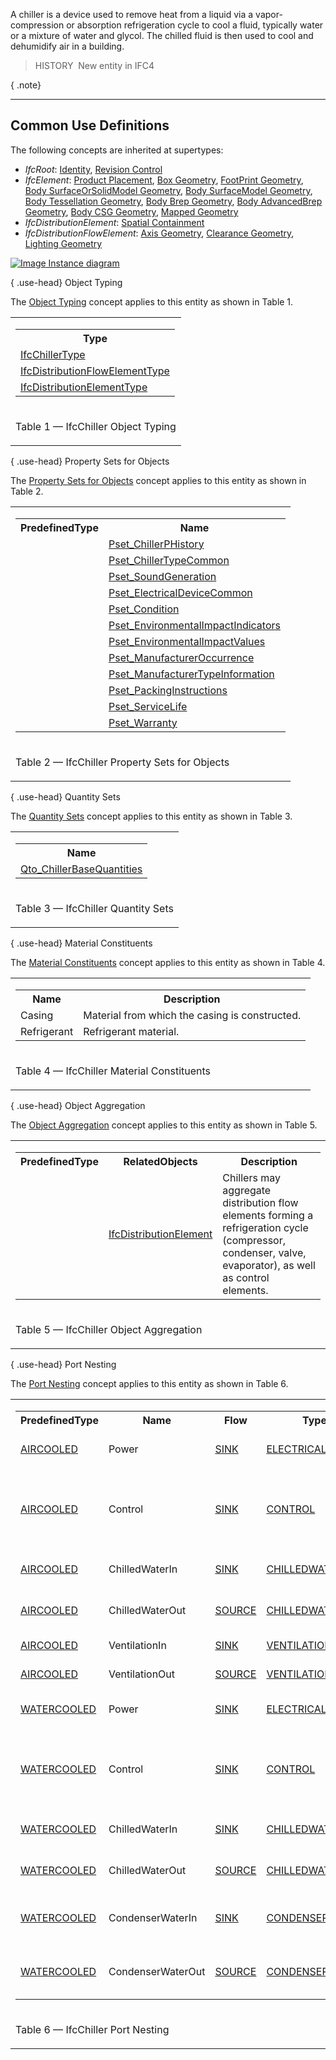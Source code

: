 ﻿A chiller is a device used to remove heat from a liquid via a vapor-compression or absorption refrigeration cycle to cool a fluid, typically water or a mixture of water and glycol. The chilled fluid is then used to cool and dehumidify air in a building.

> HISTORY&nbsp; New entity in IFC4

{ .note}
> 

___
## Common Use Definitions
The following concepts are inherited at supertypes:

* _IfcRoot_: [Identity](../../templates/identity.htm), [Revision Control](../../templates/revision-control.htm)
* _IfcElement_: [Product Placement](../../templates/product-placement.htm), [Box Geometry](../../templates/box-geometry.htm), [FootPrint Geometry](../../templates/footprint-geometry.htm), [Body SurfaceOrSolidModel Geometry](../../templates/body-surfaceorsolidmodel-geometry.htm), [Body SurfaceModel Geometry](../../templates/body-surfacemodel-geometry.htm), [Body Tessellation Geometry](../../templates/body-tessellation-geometry.htm), [Body Brep Geometry](../../templates/body-brep-geometry.htm), [Body AdvancedBrep Geometry](../../templates/body-advancedbrep-geometry.htm), [Body CSG Geometry](../../templates/body-csg-geometry.htm), [Mapped Geometry](../../templates/mapped-geometry.htm)
* _IfcDistributionElement_: [Spatial Containment](../../templates/spatial-containment.htm)
* _IfcDistributionFlowElement_: [Axis Geometry](../../templates/axis-geometry.htm), [Clearance Geometry](../../templates/clearance-geometry.htm), [Lighting Geometry](../../templates/lighting-geometry.htm)

[![Image](../../../img/diagram.png)&nbsp;Instance diagram](../../../annex/annex-d/common-use-definitions/ifcchiller.htm)

{ .use-head}
Object Typing

The [Object Typing](../../templates/object-typing.htm) concept applies to this entity as shown in Table 1.

<table>
<tr><td>
<table class="gridtable">
<tr><th><b>Type</b></th></tr>
<tr><td><a href="../../ifchvacdomain/lexical/ifcchillertype.htm">IfcChillerType</a></td></tr>
<tr><td><a href="../../ifcsharedbldgserviceelements/lexical/ifcdistributionflowelementtype.htm">IfcDistributionFlowElementType</a></td></tr>
<tr><td><a href="../../ifcproductextension/lexical/ifcdistributionelementtype.htm">IfcDistributionElementType</a></td></tr>
</table>
</td></tr>
<tr><td><p class="table">Table 1 &mdash; IfcChiller Object Typing</p></td></tr></table>

  
  
{ .use-head}
Property Sets for Objects

The [Property Sets for Objects](../../templates/property-sets-for-objects.htm) concept applies to this entity as shown in Table 2.

<table>
<tr><td>
<table class="gridtable">
<tr><th><b>PredefinedType</b></th><th><b>Name</b></th></tr>
<tr><td>&nbsp;</td><td><a href="../../psd/ifchvacdomain/Pset_ChillerPHistory.xml">Pset_ChillerPHistory</a></td></tr>
<tr><td>&nbsp;</td><td><a href="../../psd/ifchvacdomain/Pset_ChillerTypeCommon.xml">Pset_ChillerTypeCommon</a></td></tr>
<tr><td>&nbsp;</td><td><a href="../../psd/ifcsharedbldgserviceelements/Pset_SoundGeneration.xml">Pset_SoundGeneration</a></td></tr>
<tr><td>&nbsp;</td><td><a href="../../psd/ifcelectricaldomain/Pset_ElectricalDeviceCommon.xml">Pset_ElectricalDeviceCommon</a></td></tr>
<tr><td>&nbsp;</td><td><a href="../../psd/ifcsharedfacilitieselements/Pset_Condition.xml">Pset_Condition</a></td></tr>
<tr><td>&nbsp;</td><td><a href="../../psd/ifcproductextension/Pset_EnvironmentalImpactIndicators.xml">Pset_EnvironmentalImpactIndicators</a></td></tr>
<tr><td>&nbsp;</td><td><a href="../../psd/ifcproductextension/Pset_EnvironmentalImpactValues.xml">Pset_EnvironmentalImpactValues</a></td></tr>
<tr><td>&nbsp;</td><td><a href="../../psd/ifcsharedfacilitieselements/Pset_ManufacturerOccurrence.xml">Pset_ManufacturerOccurrence</a></td></tr>
<tr><td>&nbsp;</td><td><a href="../../psd/ifcsharedfacilitieselements/Pset_ManufacturerTypeInformation.xml">Pset_ManufacturerTypeInformation</a></td></tr>
<tr><td>&nbsp;</td><td><a href="../../psd/ifcsharedmgmtelements/Pset_PackingInstructions.xml">Pset_PackingInstructions</a></td></tr>
<tr><td>&nbsp;</td><td><a href="../../psd/ifcsharedfacilitieselements/Pset_ServiceLife.xml">Pset_ServiceLife</a></td></tr>
<tr><td>&nbsp;</td><td><a href="../../psd/ifcsharedfacilitieselements/Pset_Warranty.xml">Pset_Warranty</a></td></tr>
</table>
</td></tr>
<tr><td><p class="table">Table 2 &mdash; IfcChiller Property Sets for Objects</p></td></tr></table>

  
  
{ .use-head}
Quantity Sets

The [Quantity Sets](../../templates/quantity-sets.htm) concept applies to this entity as shown in Table 3.

<table>
<tr><td>
<table class="gridtable">
<tr><th><b>Name</b></th></tr>
<tr><td><a href="../../qto/ifchvacdomain/Qto_ChillerBaseQuantities.xml">Qto_ChillerBaseQuantities</a></td></tr>
</table>
</td></tr>
<tr><td><p class="table">Table 3 &mdash; IfcChiller Quantity Sets</p></td></tr></table>

  
  
{ .use-head}
Material Constituents

The [Material Constituents](../../templates/material-constituents.htm) concept applies to this entity as shown in Table 4.

<table>
<tr><td>
<table class="gridtable">
<tr><th><b>Name</b></th><th><b>Description</b></th></tr>
<tr><td>Casing</td><td>Material from which the casing is constructed.</td></tr>
<tr><td>Refrigerant</td><td>Refrigerant material.</td></tr>
</table>
</td></tr>
<tr><td><p class="table">Table 4 &mdash; IfcChiller Material Constituents</p></td></tr></table>

  
  
{ .use-head}
Object Aggregation

The [Object Aggregation](../../templates/object-aggregation.htm) concept applies to this entity as shown in Table 5.

<table>
<tr><td>
<table class="gridtable">
<tr><th><b>PredefinedType</b></th><th><b>RelatedObjects</b></th><th><b>Description</b></th></tr>
<tr><td>&nbsp;</td><td><a href="../../ifcproductextension/lexical/ifcdistributionelement.htm">IfcDistributionElement</a></td><td>Chillers may aggregate distribution flow elements forming a refrigeration cycle (compressor, condenser, valve, evaporator), as well as control elements.</td></tr>
</table>
</td></tr>
<tr><td><p class="table">Table 5 &mdash; IfcChiller Object Aggregation</p></td></tr></table>

  
  
{ .use-head}
Port Nesting

The [Port Nesting](../../templates/port-nesting.htm) concept applies to this entity as shown in Table 6.

<table>
<tr><td>
<table class="gridtable">
<tr><th><b>PredefinedType</b></th><th><b>Name</b></th><th><b>Flow</b></th><th><b>Type</b></th><th><b>Description</b></th></tr>
<tr><td><a href="../../ifchvacdomain/lexical/ifcchillertypeenum.htm">AIRCOOLED</a></td><td>Power</td><td><a href="../../ifcsharedbldgserviceelements/lexical/ifcflowdirectionenum.htm">SINK</a></td><td><a href="../../ifcsharedbldgserviceelements/lexical/ifcdistributionsystemenum.htm">ELECTRICAL</a></td><td>Receives electrical power.</td></tr>
<tr><td><a href="../../ifchvacdomain/lexical/ifcchillertypeenum.htm">AIRCOOLED</a></td><td>Control</td><td><a href="../../ifcsharedbldgserviceelements/lexical/ifcflowdirectionenum.htm">SINK</a></td><td><a href="../../ifcsharedbldgserviceelements/lexical/ifcdistributionsystemenum.htm">CONTROL</a></td><td>Control unit accessing internal sensors and actuators.</td></tr>
<tr><td><a href="../../ifchvacdomain/lexical/ifcchillertypeenum.htm">AIRCOOLED</a></td><td>ChilledWaterIn</td><td><a href="../../ifcsharedbldgserviceelements/lexical/ifcflowdirectionenum.htm">SINK</a></td><td><a href="../../ifcsharedbldgserviceelements/lexical/ifcdistributionsystemenum.htm">CHILLEDWATER</a></td><td>Chilled water return.</td></tr>
<tr><td><a href="../../ifchvacdomain/lexical/ifcchillertypeenum.htm">AIRCOOLED</a></td><td>ChilledWaterOut</td><td><a href="../../ifcsharedbldgserviceelements/lexical/ifcflowdirectionenum.htm">SOURCE</a></td><td><a href="../../ifcsharedbldgserviceelements/lexical/ifcdistributionsystemenum.htm">CHILLEDWATER</a></td><td>Chilled water supply.</td></tr>
<tr><td><a href="../../ifchvacdomain/lexical/ifcchillertypeenum.htm">AIRCOOLED</a></td><td>VentilationIn</td><td><a href="../../ifcsharedbldgserviceelements/lexical/ifcflowdirectionenum.htm">SINK</a></td><td><a href="../../ifcsharedbldgserviceelements/lexical/ifcdistributionsystemenum.htm">VENTILATION</a></td><td>Incoming cooler air.</td></tr>
<tr><td><a href="../../ifchvacdomain/lexical/ifcchillertypeenum.htm">AIRCOOLED</a></td><td>VentilationOut</td><td><a href="../../ifcsharedbldgserviceelements/lexical/ifcflowdirectionenum.htm">SOURCE</a></td><td><a href="../../ifcsharedbldgserviceelements/lexical/ifcdistributionsystemenum.htm">VENTILATION</a></td><td>Outgoing hotter air.</td></tr>
<tr><td><a href="../../ifchvacdomain/lexical/ifcchillertypeenum.htm">WATERCOOLED</a></td><td>Power</td><td><a href="../../ifcsharedbldgserviceelements/lexical/ifcflowdirectionenum.htm">SINK</a></td><td><a href="../../ifcsharedbldgserviceelements/lexical/ifcdistributionsystemenum.htm">ELECTRICAL</a></td><td>Receives electrical power.</td></tr>
<tr><td><a href="../../ifchvacdomain/lexical/ifcchillertypeenum.htm">WATERCOOLED</a></td><td>Control</td><td><a href="../../ifcsharedbldgserviceelements/lexical/ifcflowdirectionenum.htm">SINK</a></td><td><a href="../../ifcsharedbldgserviceelements/lexical/ifcdistributionsystemenum.htm">CONTROL</a></td><td>Control unit accessing internal sensors and actuators.</td></tr>
<tr><td><a href="../../ifchvacdomain/lexical/ifcchillertypeenum.htm">WATERCOOLED</a></td><td>ChilledWaterIn</td><td><a href="../../ifcsharedbldgserviceelements/lexical/ifcflowdirectionenum.htm">SINK</a></td><td><a href="../../ifcsharedbldgserviceelements/lexical/ifcdistributionsystemenum.htm">CHILLEDWATER</a></td><td>Chilled water return.</td></tr>
<tr><td><a href="../../ifchvacdomain/lexical/ifcchillertypeenum.htm">WATERCOOLED</a></td><td>ChilledWaterOut</td><td><a href="../../ifcsharedbldgserviceelements/lexical/ifcflowdirectionenum.htm">SOURCE</a></td><td><a href="../../ifcsharedbldgserviceelements/lexical/ifcdistributionsystemenum.htm">CHILLEDWATER</a></td><td>Chilled water supply.</td></tr>
<tr><td><a href="../../ifchvacdomain/lexical/ifcchillertypeenum.htm">WATERCOOLED</a></td><td>CondenserWaterIn</td><td><a href="../../ifcsharedbldgserviceelements/lexical/ifcflowdirectionenum.htm">SINK</a></td><td><a href="../../ifcsharedbldgserviceelements/lexical/ifcdistributionsystemenum.htm">CONDENSERWATER</a></td><td>Incoming cooler condenser water.</td></tr>
<tr><td><a href="../../ifchvacdomain/lexical/ifcchillertypeenum.htm">WATERCOOLED</a></td><td>CondenserWaterOut</td><td><a href="../../ifcsharedbldgserviceelements/lexical/ifcflowdirectionenum.htm">SOURCE</a></td><td><a href="../../ifcsharedbldgserviceelements/lexical/ifcdistributionsystemenum.htm">CONDENSERWATER</a></td><td>Outgoing hotter condenser water.</td></tr>
</table>
</td></tr>
<tr><td><p class="table">Table 6 &mdash; IfcChiller Port Nesting</p></td></tr></table>
